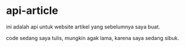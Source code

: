 # api-article
ini adalah api untuk website artikel yang sebelumnya saya buat.

code sedang saya tulis, mungkin agak lama, karena saya sedang sibuk.
